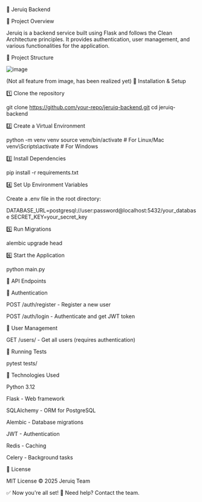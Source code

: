 🚀 Jeruiq Backend

📌 Project Overview

Jeruiq is a backend service built using Flask and follows the Clean Architecture principles. It provides authentication, user management, and various functionalities for the application.

📂 Project Structure

![image](https://github.com/user-attachments/assets/e7017427-bf6f-4476-b95d-0f7fca6f1855)

(Not all feature from image, has been realized yet)
🔧 Installation & Setup

1️⃣ Clone the repository

git clone https://github.com/your-repo/jeruiq-backend.git
cd jeruiq-backend

2️⃣ Create a Virtual Environment

python -m venv venv
source venv/bin/activate  # For Linux/Mac
venv\Scripts\activate     # For Windows

3️⃣ Install Dependencies

pip install -r requirements.txt

4️⃣ Set Up Environment Variables

Create a .env file in the root directory:

DATABASE_URL=postgresql://user:password@localhost:5432/your_database
SECRET_KEY=your_secret_key

5️⃣ Run Migrations

alembic upgrade head

6️⃣ Start the Application

python main.py

🚀 API Endpoints

🔐 Authentication

POST /auth/register - Register a new user

POST /auth/login - Authenticate and get JWT token

👤 User Management

GET /users/ - Get all users (requires authentication)

🧪 Running Tests

pytest tests/

📌 Technologies Used

Python 3.12

Flask - Web framework

SQLAlchemy - ORM for PostgreSQL

Alembic - Database migrations

JWT - Authentication

Redis - Caching

Celery - Background tasks

📜 License

MIT License © 2025 Jeruiq Team

✅ Now you're all set! 🚀 Need help? Contact the team.
